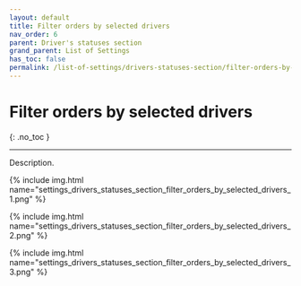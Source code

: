 ```yaml
---
layout: default
title: Filter orders by selected drivers
nav_order: 6
parent: Driver's statuses section
grand_parent: List of Settings
has_toc: false
permalink: /list-of-settings/drivers-statuses-section/filter-orders-by-selected-drivers
---
```


# Filter orders by selected drivers
{: .no_toc }

---

Description.

{% include img.html name="settings_drivers_statuses_section_filter_orders_by_selected_drivers_1.png" %}

{% include img.html name="settings_drivers_statuses_section_filter_orders_by_selected_drivers_2.png" %}

{% include img.html name="settings_drivers_statuses_section_filter_orders_by_selected_drivers_3.png" %}
